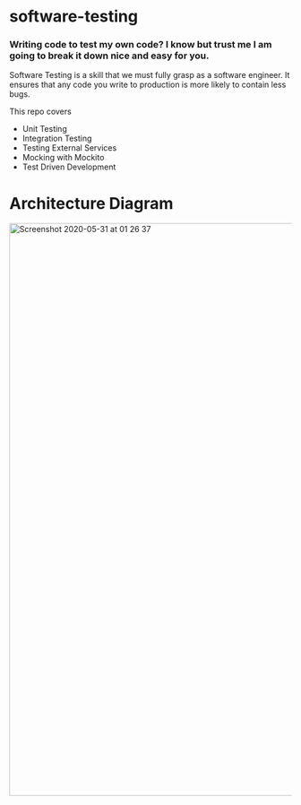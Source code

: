 # software-testing

### Writing code to test my own code? I know but trust me I am going to break it down nice and easy for you.

Software Testing is a skill that we must fully grasp as a software engineer. It ensures that any code you write to production is more likely to contain less bugs.

This repo covers

- Unit Testing
- Integration Testing
- Testing External Services
- Mocking with Mockito
- Test Driven Development

# Architecture Diagram

<img width="1022" alt="Screenshot 2020-05-31 at 01 26 37" src="https://user-images.githubusercontent.com/40702606/83341658-ddbf5f00-a2dd-11ea-90d3-21359d0d81c6.png">
